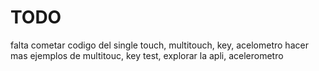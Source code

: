 TODO
==
falta cometar codigo del single touch, multitouch, key, acelometro 
hacer mas ejemplos de multitouc, key test, explorar la apli, acelerometro 


